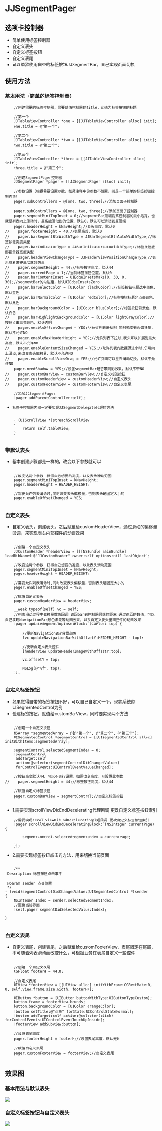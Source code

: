 # JJSegmentPager

## 选项卡控制器

* 简单使用标签控制器
* 自定义表头
* 自定义标签按钮
* 自定义表尾
* 可以单独使用自带的标签按钮JJSegmentBar，自己实现页面切换


## 使用方法

### 基本用法（简单的标签控制器）

```objc
    //创建需要的标签控制器，需要赋值控制器的title，此值为标签按钮的标题
    
    //第一个
    JJTableViewController *one = [[JJTableViewController alloc] init];
    one.title = @"第一个";
    
    //第二个
    JJTableViewController *two = [[JJTableViewController alloc] init];
    two.title = @"第二个";
    
    //第三个
    JJTableViewController *three = [[JJTableViewController alloc] init];
    three.title = @"第三个";
    
    //创建SegmentPager控制器
    JJSegmentPager *pager = [[JJSegmentPager alloc] init];
    
    //参数设置（根据需要设置参数，如果注释中的参数不设置，则是一个简单的标签按钮控制页面）
    pager.subControllers = @[one, two, three];//添加页面子控制器

    pager.subControllers = @[one, two, three];//添加页面子控制器
    pager.segmentMiniTopInset = 0;//segmentBar顶端距离控制器的最小边距，也就是列表向上滑动时，最高能滑动到的位置，默认0，默认可以滑动到最顶端
    pager.headerHeight = kNavHeight;//表头高度，默认0
//    pager.footerHeight = 40;//表尾高度，默认0
//    pager.barSegmentBtnWidthType = JJBarSegmentBtnAutoWidthType;//标签按钮宽度类型
//    pager.barIndicatorType = JJBarIndicatorAutoWidthType;//标签按钮底部指示器宽度类型
//    pager.headerViewChangeType = JJHeaderViewPositionChangeType;//表头随着偏移量改变的类型
//    pager.segmentHeight = 44;//标签按钮高度，默认44
//    pager.currentPage = 1;//当前标签按钮位置，默认0
//    pager.barContentInset = UIEdgeInsetsMake(0, 30, 0, 30);//segmentBar的内边距，默认UIEdgeInsetsZero
//    pager.barSelectColor = [UIColor blackColor];//标签按钮标题选中颜色，默认蓝色
//    pager.barNormalColor = [UIColor redColor];//标签按钮标题非点击颜色，默认黑色
//    pager.barBackgroundColor = [UIColor blueColor];//标签按钮背景色，默认白色
//    pager.barHighlightBackgroundColor = [UIColor lightGrayColor];//按钮点击高亮颜色，默认透明
//    pager.enableOffsetChanged = YES;//允许列表滑动时,同时改变表头偏移量，默认不允许NO
//    pager.enableMaxHeaderHeight = YES;//允许列表下拉时,表头可以扩展到最大高度，默认不允许NO
//    pager.enableContentSizeChanged = YES;//允许列表的数据源过小时,仍可向上滑动,来改变表头偏移量，默认不允许NO
//    pager.enableScrollViewDrag = YES;//允许页面可以左右滑动切换，默认不允许NO
    pager.needShadow = YES;//设置segmentBar是否带阴影效果，默认不带NO
//    pager.customBarView = customBarView;//自定义标签按钮
//    pager.customHeaderView = customHeaderView;//自定义表头
//    pager.customFooterView = customFooterView;//自定义表尾

    //添加JJSegmentPager
    [pager addParentController:self];
```	

* `标签子控制器内部一定要实现JJSegmentDelegate代理的方法`
```objc
    
    - (UIScrollView *)streachScrollView
    {
        return self.tableView;
    }
    
```	


### 带默认表头

* 基本创建步骤都是一样的，改变以下参数就可以

```objc

    //改变这两个参数，获得自己想要的高度，以及表头滑动范围
    pager.segmentMiniTopInset = kNavHeight;
    pager.headerHeight = HEADER_HEIGHT;
    
    //需要允许列表滑动时,同时改变表头偏移量，否则表头是固定大小的
    pager.enableOffsetChanged = YES;
    
```	

### 自定义表头

* 自定义表头，创建表头，之后赋值给customHeaderView，通过滑动的偏移量回调，来实现表头内部控件的动画效果

```objc

    //创建一个自定义表头
    JJCustomHeader *headerView = [[[NSBundle mainBundle] loadNibNamed:@"JJCustomHeader" owner:self options:nil] lastObject];
    
    //改变这两个参数，获得自己想要的高度，以及表头滑动范围
    pager.segmentMiniTopInset = kNavHeight;
    pager.headerHeight = HEADER_HEIGHT;
    
    //需要允许列表滑动时,同时改变表头偏移量，否则表头是固定大小的
    pager.enableOffsetChanged = YES;
    
    //赋值自定义表头
    pager.customHeaderView = headerView;
    
    __weak typeof(self) vc = self;
    //列表滑动过程中偏移量数值回调 返回bar到控制器顶端的距离 通过返回的数值，可以自己实现NavigationBar颜色渐变等动画效果，以及自定义表头里面控件的动画效果
    [pager updateSegmentTopInsetBlock:^(CGFloat top) {
        
        //更新NavigationBar背景颜色
        [vc updateNavigationBarWithOffsetY:HEADER_HEIGHT - top];
        
        //更新自定义表头控件
        [headerView updateHeaderImageWithOffsetY:top];
        
        vc.offsetY = top;
        
        NSLog(@"%f", top);
    }];
   
```	

### 自定义标签按钮

* 如果觉得自带的标签按钮不好，可以自己自定义一个，现拿系统的UISegmentedControl为例
* 创建标签按钮，赋值给customBarView，同时要实现两个方法

```objc

    //创建一个自定义按钮
    NSArray *segmentedArray = @[@"第一个", @"第二个", @"第三个"];
    UISegmentedControl *segmentControl = [[UISegmentedControl alloc] initWithItems:segmentedArray];
    
    segmentControl.selectedSegmentIndex = 0;
    [segmentControl
     addTarget:self
     action:@selector(segmentControlDidChangedValue:)
     forControlEvents:UIControlEventValueChanged];

    //按钮高度默认44，可以不进行设置，如需改变高度，可设置此参数
//    pager.segmentHeight = 44;//标签按钮高度，默认44

    //赋值自定义标签按钮
    pager.customBarView = segmentControl;//自定义标签按钮
    
```	
* 1.需要实现scrollViewDidEndDecelerating代理回调 更改自定义标签按钮索引

```objc
    //需要实现scrollViewDidEndDecelerating代理回调 更改自定义标签按钮索引
    [pager scrollViewDidEndDeceleratingBlock:^(NSInteger currentPage) {
        
        segmentControl.selectedSegmentIndex = currentPage;
        
    }];
```	

* 2.需要实现标签按钮点击的方法，用来切换当前页面

```objc

    /**
 Description 标签按钮点击事件

 @param sender 点击位置
 */
- (void)segmentControlDidChangedValue:(UISegmentedControl *)sender
{
    NSInteger Index = sender.selectedSegmentIndex;
    //更换当前界面
    [self.pager segmentDidSelectedValue:Index];
    
}
    
```	

### 自定义表尾

* 自定义表尾，创建表尾，之后赋值给customFooterView，表尾固定在尾部，不可随着列表滑动而改变什么，可根据业务在表尾自定义一些控件


```objc

    //创建一个自定义表尾
    CGFloat footerH = 44.0;
    
    //自定义表尾
    UIView *footerView = [[UIView alloc] initWithFrame:CGRectMake(0, 0, self.view.frame.size.width, footerH)];
    
    UIButton *button = [UIButton buttonWithType:UIButtonTypeCustom];
    button.frame = footerView.bounds;
    button.backgroundColor = [UIColor orangeColor];
    [button setTitle:@"点击" forState:UIControlStateNormal];
    [button addTarget:self action:@selector(click) forControlEvents:UIControlEventTouchUpInside];
    [footerView addSubview:button];

    //设置表尾高度
    pager.footerHeight = footerH;//设置表尾高度，默认是0

    //赋值自定义表尾
    pager.customFooterView = footerView;//自定义表尾
    
```	


## 效果图

### 基本用法与默认表头
![](https://github.com/LanceJJ/JJSegmentPager/raw/master/JJSegmentPager/Image/ezgif.com-optimize.gif)

### 自定义标签按钮与自定义表头
![](https://github.com/LanceJJ/JJSegmentPager/raw/master/JJSegmentPager/Image/ezgif.com-optimize-1.gif)
